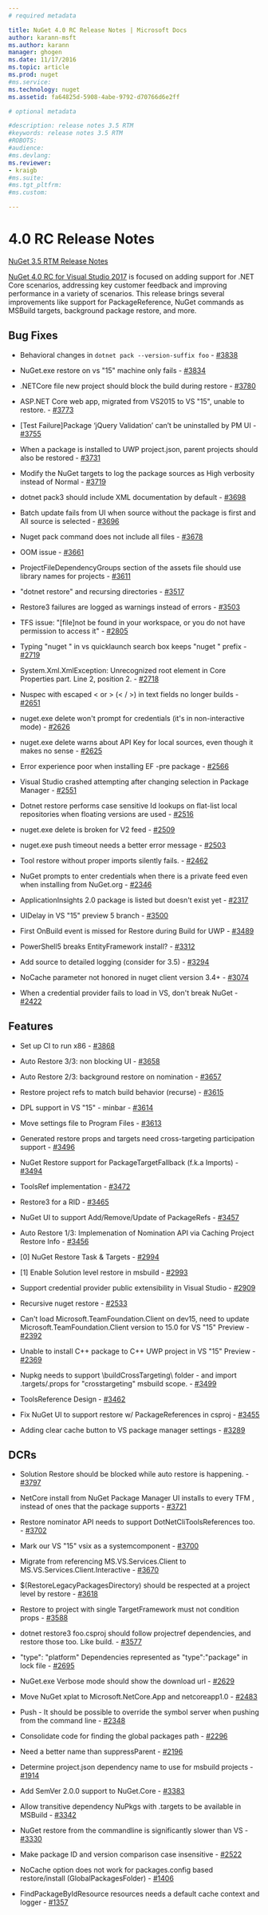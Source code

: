 ```yaml
---
# required metadata

title: NuGet 4.0 RC Release Notes | Microsoft Docs
author: karann-msft
ms.author: karann
manager: ghogen
ms.date: 11/17/2016
ms.topic: article
ms.prod: nuget
#ms.service:
ms.technology: nuget
ms.assetid: fa64825d-5908-4abe-9792-d70766d6e2ff

# optional metadata

#description: release notes 3.5 RTM
#keywords: release notes 3.5 RTM
#ROBOTS:
#audience:
#ms.devlang:
ms.reviewer:
- kraigb
#ms.suite:
#ms.tgt_pltfrm:
#ms.custom:

---
```


# 4.0 RC Release Notes

[NuGet 3.5 RTM Release Notes](../release-notes/nuget-3.5-RTM.md)

[NuGet 4.0 RC for Visual Studio 2017](https://put_blogpost_link.com) is focused on adding support for .NET Core scenarios, addressing key customer feedback and improving performance in a variety of scenarios. This release brings several improvements like support for PackageReference, NuGet commands as MSBuild targets, background package restore, and more.

## Bug Fixes

* Behavioral changes in `dotnet pack --version-suffix foo` - [#3838](https://github.com/NuGet/Home/issues/3838)

* NuGet.exe restore on vs "15" machine only fails - [#3834](https://github.com/NuGet/Home/issues/3834)

* .NETCore file new project should block the build during restore - [#3780](https://github.com/NuGet/Home/issues/3780)

* ASP.NET Core web app, migrated from VS2015 to VS "15", unable to restore. - [#3773](https://github.com/NuGet/Home/issues/3773)

* [Test Failure]Package ‘jQuery Validation’ can’t be uninstalled by PM UI - [#3755](https://github.com/NuGet/Home/issues/3755)

* When a package is installed to UWP project.json, parent projects should also be restored - [#3731](https://github.com/NuGet/Home/issues/3731)

* Modify the NuGet targets to log the package sources as High verbosity instead of Normal - [#3719](https://github.com/NuGet/Home/issues/3719)

* dotnet pack3 should include XML documentation by default - [#3698](https://github.com/NuGet/Home/issues/3698)

* Batch update fails from UI when source without the package is first and All source is selected - [#3696](https://github.com/NuGet/Home/issues/3696)

* Nuget pack command does not include all files - [#3678](https://github.com/NuGet/Home/issues/3678)

* OOM issue - [#3661](https://github.com/NuGet/Home/issues/3661)

* ProjectFileDependencyGroups section of the assets file should use library names for projects - [#3611](https://github.com/NuGet/Home/issues/3611)

* "dotnet restore" and recursing directories - [#3517](https://github.com/NuGet/Home/issues/3517)

* Restore3 failures are logged as warnings instead of errors - [#3503](https://github.com/NuGet/Home/issues/3503)

* TFS issue: "[file]not be found in your workspace, or you do not have permission to access it" - [#2805](https://github.com/NuGet/Home/issues/2805)

* Typing "nuget <packagename>" in vs quicklaunch search box keeps "nuget " prefix - [#2719](https://github.com/NuGet/Home/issues/2719)

* System.Xml.XmlException: Unrecognized root element in Core Properties part. Line 2, position 2. - [#2718](https://github.com/NuGet/Home/issues/2718)

* Nuspec with escaped < or > (&lt; / &gt;) in text fields no longer builds - [#2651](https://github.com/NuGet/Home/issues/2651)

* nuget.exe delete won't prompt for credentials (it's in non-interactive mode) - [#2626](https://github.com/NuGet/Home/issues/2626)

* nuget.exe delete warns about API Key for local sources, even though it makes no sense - [#2625](https://github.com/NuGet/Home/issues/2625)

* Error experience poor when installing EF -pre package - [#2566](https://github.com/NuGet/Home/issues/2566)

* Visual Studio crashed attempting after changing selection in Package Manager - [#2551](https://github.com/NuGet/Home/issues/2551)

* Dotnet restore performs case sensitive Id lookups on flat-list local repositories when floating versions are used - [#2516](https://github.com/NuGet/Home/issues/2516)

* nuget.exe delete is broken for V2 feed - [#2509](https://github.com/NuGet/Home/issues/2509)

* nuget.exe push timeout needs a better error message - [#2503](https://github.com/NuGet/Home/issues/2503)

* Tool restore without proper imports silently fails. - [#2462](https://github.com/NuGet/Home/issues/2462)

* NuGet prompts to enter credentials when there is a private feed even when installing from NuGet.org - [#2346](https://github.com/NuGet/Home/issues/2346)

* ApplicationInsights 2.0 package is listed but doesn't exist yet - [#2317](https://github.com/NuGet/Home/issues/2317)

* UIDelay in VS "15" preview 5 branch - [#3500](https://github.com/NuGet/Home/issues/3500)

* First OnBuild event is missed for Restore during Build for UWP - [#3489](https://github.com/NuGet/Home/issues/3489)

* PowerShell5 breaks EntityFramework install? - [#3312](https://github.com/NuGet/Home/issues/3312)

* Add source to detailed logging (consider for 3.5) - [#3294](https://github.com/NuGet/Home/issues/3294)

* NoCache parameter not honored in nuget client version 3.4+ - [#3074](https://github.com/NuGet/Home/issues/3074)

* When a credential provider fails to load in VS, don't break NuGet - [#2422](https://github.com/NuGet/Home/issues/2422)


## Features

* Set up CI to run x86 - [#3868](https://github.com/NuGet/Home/issues/3868)

* Auto Restore 3/3: non blocking UI - [#3658](https://github.com/NuGet/Home/issues/3658)

* Auto Restore 2/3: background restore on nomination - [#3657](https://github.com/NuGet/Home/issues/3657)

* Restore project refs to match build behavior (recurse) - [#3615](https://github.com/NuGet/Home/issues/3615)

* DPL support in VS "15" - minbar - [#3614](https://github.com/NuGet/Home/issues/3614)

* Move settings file to Program Files - [#3613](https://github.com/NuGet/Home/issues/3613)

* Generated restore props and targets need cross-targeting participation support - [#3496](https://github.com/NuGet/Home/issues/3496)

* NuGet Restore support for PackageTargetFallback (f.k.a Imports) - [#3494](https://github.com/NuGet/Home/issues/3494)

* ToolsRef implementation - [#3472](https://github.com/NuGet/Home/issues/3472)

* Restore3 for a RID - [#3465](https://github.com/NuGet/Home/issues/3465)

* NuGet UI to support Add/Remove/Update of PackageRefs - [#3457](https://github.com/NuGet/Home/issues/3457)

* Auto Restore 1/3: Implemenation of Nomination API via Caching Project Restore Info - [#3456](https://github.com/NuGet/Home/issues/3456)

* [0] NuGet Restore Task & Targets - [#2994](https://github.com/NuGet/Home/issues/2994)

* [1] Enable Solution level restore in msbuild - [#2993](https://github.com/NuGet/Home/issues/2993)

* Support credential provider public extensibility in Visual Studio - [#2909](https://github.com/NuGet/Home/issues/2909)

* Recursive nuget restore - [#2533](https://github.com/NuGet/Home/issues/2533)

* Can't load Microsoft.TeamFoundation.Client on dev15, need to update Microsoft.TeamFoundation.Client version to 15.0 for VS "15" Preview - [#2392](https://github.com/NuGet/Home/issues/2392)

* Unable to install C++ package to C++ UWP project in VS "15" Preview - [#2369](https://github.com/NuGet/Home/issues/2369)

* Nupkg needs to support \buildCrossTargeting\ folder - and import .targets/.props for "crosstargeting" msbuild scope. - [#3499](https://github.com/NuGet/Home/issues/3499)

* ToolsReference Design - [#3462](https://github.com/NuGet/Home/issues/3462)

* Fix NuGet UI to support restore w/ PackageReferences in csproj - [#3455](https://github.com/NuGet/Home/issues/3455)

* Adding clear cache button to VS package manager settings - [#3289](https://github.com/NuGet/Home/issues/3289)

## DCRs

* Solution Restore should be blocked while auto restore is happening. - [#3797](https://github.com/NuGet/Home/issues/3797)

* NetCore install from NuGet Package Manager UI installs to every TFM , instead of ones that the package supports - [#3721](https://github.com/NuGet/Home/issues/3721)

* Restore nominator API needs to support DotNetCliToolsReferences too. - [#3702](https://github.com/NuGet/Home/issues/3702)

* Mark our VS "15" vsix as a systemcomponent - [#3700](https://github.com/NuGet/Home/issues/3700)

* Migrate from referencing MS.VS.Services.Client to MS.VS.Services.Client.Interactive - [#3670](https://github.com/NuGet/Home/issues/3670)

* $(RestoreLegacyPackagesDirectory) should be respected at a project level by restore - [#3618](https://github.com/NuGet/Home/issues/3618)

* Restore to project with single TargetFramework must not condition props - [#3588](https://github.com/NuGet/Home/issues/3588)

* dotnet restore3 foo.csproj should follow projectref dependencies, and restore those too. Like build. - [#3577](https://github.com/NuGet/Home/issues/3577)

* "type": "platform" Dependencies represented as "type":"package" in lock file - [#2695](https://github.com/NuGet/Home/issues/2695)

* NuGet.exe Verbose mode should show the download url - [#2629](https://github.com/NuGet/Home/issues/2629)

* Move NuGet xplat to Microsoft.NetCore.App and netcoreapp1.0 - [#2483](https://github.com/NuGet/Home/issues/2483)

* Push - It should be possible to override the symbol server when pushing from the command line - [#2348](https://github.com/NuGet/Home/issues/2348)

* Consolidate code for finding the global packages path - [#2296](https://github.com/NuGet/Home/issues/2296)

* Need a better name than suppressParent - [#2196](https://github.com/NuGet/Home/issues/2196)

* Determine project.json dependency name to use for msbuild projects - [#1914](https://github.com/NuGet/Home/issues/1914)

* Add SemVer 2.0.0 support to NuGet.Core - [#3383](https://github.com/NuGet/Home/issues/3383)

* Allow transitive dependency NuPkgs with .targets to be available in MSBuild - [#3342](https://github.com/NuGet/Home/issues/3342)

* NuGet restore from the commandline is significantly slower than VS - [#3330](https://github.com/NuGet/Home/issues/3330)

* Make package ID and version comparison case insensitive - [#2522](https://github.com/NuGet/Home/issues/2522)

* NoCache option does not work for packages.config based restore/install (GlobalPackagesFolder) - [#1406](https://github.com/NuGet/Home/issues/1406)

* FindPackageByIdResource resources needs a default cache context and logger - [#1357](https://github.com/NuGet/Home/issues/1357)
